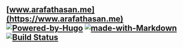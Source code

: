 ## **[www.arafathasan.me](https://www.arafathasan.me)** &nbsp;&nbsp;  [![Powered-by-Hugo](https://img.shields.io/badge/Powered%20by-HUGO-ff69b4.svg)](https://gohugo.io/) [![made-with-Markdown](https://img.shields.io/badge/Made%20with-Markdown-1f425f.svg)](https://daringfireball.net/projects/markdown/) [![Build Status](https://travis-ci.com/arafat-hasan/arafat-hasan.github.io.svg)](https://travis-ci.com/arafat-hasan/arafat-hasan.github.io)
